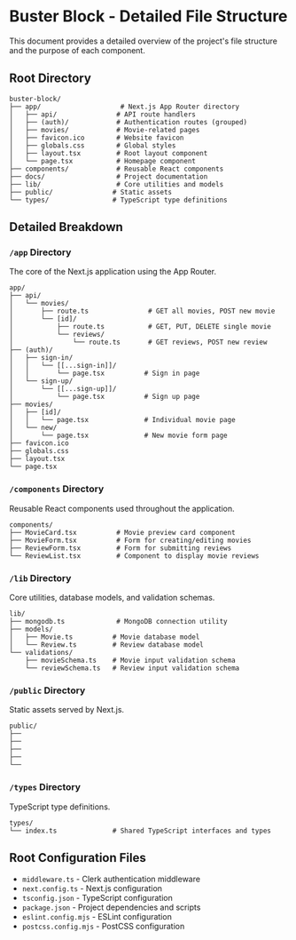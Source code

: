 # Buster Block - Detailed File Structure

This document provides a detailed overview of the project's file structure and the purpose of each component.

## Root Directory

```
buster-block/
├── app/                    # Next.js App Router directory
│   ├── api/               # API route handlers
│   ├── (auth)/            # Authentication routes (grouped)
│   ├── movies/            # Movie-related pages
│   ├── favicon.ico        # Website favicon
│   ├── globals.css        # Global styles
│   ├── layout.tsx         # Root layout component
│   └── page.tsx           # Homepage component
├── components/            # Reusable React components
├── docs/                  # Project documentation
├── lib/                   # Core utilities and models
├── public/               # Static assets
└── types/                # TypeScript type definitions
```

## Detailed Breakdown

### `/app` Directory
The core of the Next.js application using the App Router.

```
app/
├── api/
│   └── movies/
│       ├── route.ts               # GET all movies, POST new movie
│       └── [id]/
│           ├── route.ts           # GET, PUT, DELETE single movie
│           └── reviews/
│               └── route.ts       # GET reviews, POST new review
├── (auth)/
│   ├── sign-in/
│   │   └── [[...sign-in]]/
│   │       └── page.tsx          # Sign in page
│   └── sign-up/
│       └── [[...sign-up]]/
│           └── page.tsx          # Sign up page
├── movies/
│   ├── [id]/
│   │   └── page.tsx              # Individual movie page
│   └── new/
│       └── page.tsx              # New movie form page
├── favicon.ico
├── globals.css
├── layout.tsx
└── page.tsx
```

### `/components` Directory
Reusable React components used throughout the application.

```
components/
├── MovieCard.tsx          # Movie preview card component
├── MovieForm.tsx          # Form for creating/editing movies
├── ReviewForm.tsx         # Form for submitting reviews
└── ReviewList.tsx         # Component to display movie reviews
```

### `/lib` Directory
Core utilities, database models, and validation schemas.

```
lib/
├── mongodb.ts             # MongoDB connection utility
├── models/
│   ├── Movie.ts          # Movie database model
│   └── Review.ts         # Review database model
└── validations/
    ├── movieSchema.ts    # Movie input validation schema
    └── reviewSchema.ts   # Review input validation schema
```

### `/public` Directory
Static assets served by Next.js.

```
public/
├──
├──
├──
├──
└──
```

### `/types` Directory
TypeScript type definitions.

```
types/
└── index.ts              # Shared TypeScript interfaces and types
```

## Root Configuration Files

- `middleware.ts` - Clerk authentication middleware
- `next.config.ts` - Next.js configuration
- `tsconfig.json` - TypeScript configuration
- `package.json` - Project dependencies and scripts
- `eslint.config.mjs` - ESLint configuration
- `postcss.config.mjs` - PostCSS configuration